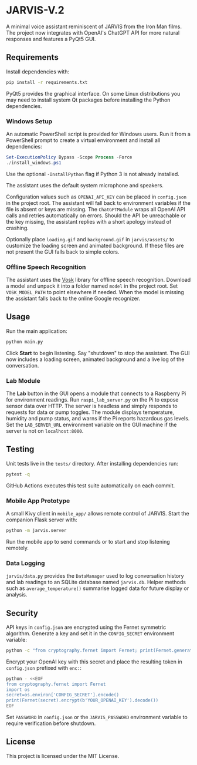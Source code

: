 # JARVIS-V.2

A minimal voice assistant reminiscent of JARVIS from the Iron Man films. The project now integrates with OpenAI's ChatGPT API for more natural responses and features a PyQt5 GUI.

## Requirements

Install dependencies with:

```bash
pip install -r requirements.txt
```

PyQt5 provides the graphical interface. On some Linux distributions you may need
to install system Qt packages before installing the Python dependencies.

### Windows Setup

An automatic PowerShell script is provided for Windows users. Run it from a
PowerShell prompt to create a virtual environment and install all
dependencies:

```powershell
Set-ExecutionPolicy Bypass -Scope Process -Force
./install_windows.ps1
```

Use the optional `-InstallPython` flag if Python 3 is not already installed.

The assistant uses the default system microphone and speakers.

Configuration values such as `OPENAI_API_KEY` can be placed in `config.json` in the project root. The assistant will fall back to environment variables if the file is absent or keys are missing.
The `ChatGPTModule` wraps all OpenAI API calls and retries automatically on errors. Should the API be unreachable or the key missing, the assistant replies with a short apology instead of crashing.

Optionally place `loading.gif` and `background.gif` in `jarvis/assets/` to customize the loading screen and animated background. If these files are not present the GUI falls back to simple colors.

### Offline Speech Recognition

The assistant uses the [Vosk](https://alphacephei.com/vosk/) library for offline speech recognition. Download a model and unpack it into a folder named `model` in the project root. Set `VOSK_MODEL_PATH` to point elsewhere if needed. When the model is missing the assistant falls back to the online Google recognizer.

## Usage

Run the main application:

```bash
python main.py
```

Click **Start** to begin listening. Say "shutdown" to stop the assistant.
The GUI now includes a loading screen, animated background and a live log of the conversation.

### Lab Module

The **Lab** button in the GUI opens a module that connects to a Raspberry Pi for
environment readings. Run `raspi_lab_server.py` on the Pi to expose sensor data
over HTTP. The server is headless and simply responds to requests for data or
pump toggles. The module displays temperature, humidity and pump status, and
warns if the Pi reports hazardous gas levels. Set the `LAB_SERVER_URL`
environment variable on the GUI machine if the server is not on
`localhost:8000`.

## Testing

Unit tests live in the `tests/` directory. After installing dependencies run:

```bash
pytest -q
```

GitHub Actions executes this test suite automatically on each commit.



### Mobile App Prototype

A small Kivy client in `mobile_app/` allows remote control of JARVIS. Start the companion Flask server with:

```bash
python -m jarvis.server
```

Run the mobile app to send commands or to start and stop listening remotely.

### Data Logging

`jarvis/data.py` provides the `DataManager` used to log conversation history
and lab readings to an SQLite database named `jarvis.db`. Helper methods such
as `average_temperature()` summarise logged data for future display or
analysis.


## Security

API keys in `config.json` are encrypted using the Fernet symmetric algorithm. Generate a key and set it in the `CONFIG_SECRET` environment variable:

```bash
python -c "from cryptography.fernet import Fernet; print(Fernet.generate_key().decode())"
```

Encrypt your OpenAI key with this secret and place the resulting token in `config.json` prefixed with `enc:`:

```bash
python - <<EOF
from cryptography.fernet import Fernet
import os
secret=os.environ['CONFIG_SECRET'].encode()
print(Fernet(secret).encrypt(b'YOUR_OPENAI_KEY').decode())
EOF
```

Set `PASSWORD` in `config.json` or the `JARVIS_PASSWORD` environment variable to require verification before shutdown.

## License

This project is licensed under the MIT License.
